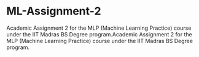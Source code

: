 # ML-Assignment-2
Academic Assignment 2 for the MLP (Machine Learning Practice) course under the IIT Madras BS Degree program.Academic Assignment 2 for the MLP (Machine Learning Practice) course under the IIT Madras BS Degree program.
